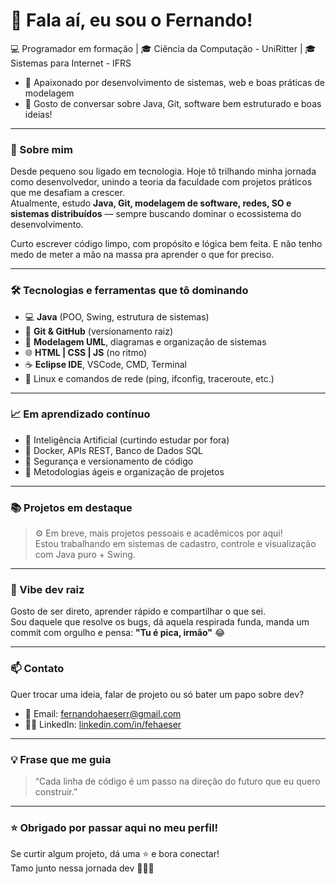 # 👋 Fala aí, eu sou o Fernando!

💻 Programador em formação | 🎓 Ciência da Computação - UniRitter | 🎓 Sistemas para Internet - IFRS
- 🚀 Apaixonado por desenvolvimento de sistemas, web e boas práticas de modelagem  
- 💬 Gosto de conversar sobre Java, Git, software bem estruturado e boas ideias!

---

### 🧠 Sobre mim

Desde pequeno sou ligado em tecnologia. Hoje tô trilhando minha jornada como desenvolvedor, unindo a teoria da faculdade com projetos práticos que me desafiam a crescer.  
Atualmente, estudo **Java, Git, modelagem de software, redes, SO e sistemas distribuídos** — sempre buscando dominar o ecossistema do desenvolvimento.

Curto escrever código limpo, com propósito e lógica bem feita. E não tenho medo de meter a mão na massa pra aprender o que for preciso.

---

### 🛠️ Tecnologias e ferramentas que tô dominando

- 💻 **Java** (POO, Swing, estrutura de sistemas)
- 🔧 **Git & GitHub** (versionamento raiz)
- 🧱 **Modelagem UML**, diagramas e organização de sistemas
- 🌐 **HTML | CSS | JS** (no ritmo)
- ☕ **Eclipse IDE**, VSCode, CMD, Terminal
- 🐧 Linux e comandos de rede (ping, ifconfig, traceroute, etc.)

---

### 📈 Em aprendizado contínuo

- 🧠 Inteligência Artificial (curtindo estudar por fora)
- 🧰 Docker, APIs REST, Banco de Dados SQL
- 🔐 Segurança e versionamento de código
- 🌱 Metodologias ágeis e organização de projetos

---

### 📚 Projetos em destaque

> ⚙️ Em breve, mais projetos pessoais e acadêmicos por aqui!  
> Estou trabalhando em sistemas de cadastro, controle e visualização com Java puro + Swing.

---

### 💬 Vibe dev raiz

Gosto de ser direto, aprender rápido e compartilhar o que sei.  
Sou daquele que resolve os bugs, dá aquela respirada funda, manda um commit com orgulho e pensa: **"Tu é pica, irmão"** 😂

---

### 📫 Contato

Quer trocar uma ideia, falar de projeto ou só bater um papo sobre dev?

- 📧 Email: fernandohaeserr@gmail.com
- 🧑‍💻 LinkedIn: [linkedin.com/in/fehaeser](https://linkedin.com/in/fehaeser)

---

### 💡 Frase que me guia

> “Cada linha de código é um passo na direção do futuro que eu quero construir.”  

---

### ⭐ Obrigado por passar aqui no meu perfil!

Se curtir algum projeto, dá uma ⭐ e bora conectar!  
Tamo junto nessa jornada dev 🚀👨‍💻
